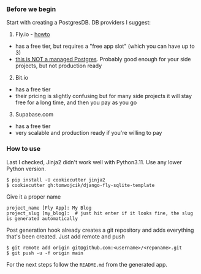 ### Before we begin

Start with creating a PostgresDB. DB providers I suggest:
1. Fly.io - [howto](https://fly.io/docs/postgres/getting-started/create-pg-cluster/)
* has a free tier, but requires a "free app slot" (which you can have up to 3)
* [this is NOT a managed Postgres](https://web.archive.org/web/20230219115111/https://fly.io/docs/postgres/getting-started/what-you-should-know/). Probably good enough for your side projects, but not production ready
2. Bit.io
* has a free tier
* their pricing is slightly confusing but for many side projects it will stay free for a long time, and then you pay as you go
3. Supabase.com
* has a free tier
* very scalable and production ready if you're willing to pay

### How to use

Last I checked, Jinja2 didn't work well with Python3.11. Use any lower Python version.

```shell
$ pip install -U cookiecutter jinja2
$ cookiecutter gh:tomwojcik/django-fly-sqlite-template
```

Give it a proper name

```shell
project_name [Fly App]: My Blog
project_slug [my_blog]:  # just hit enter if it looks fine, the slug is generated automatically
```

Post generation hook already creates a git repository and adds everything that's been created. Just add remote and push

```shell
$ git remote add origin git@github.com:<username>/<reponame>.git
$ git push -u -f origin main
```

For the next steps follow the `README.md` from the generated app.
